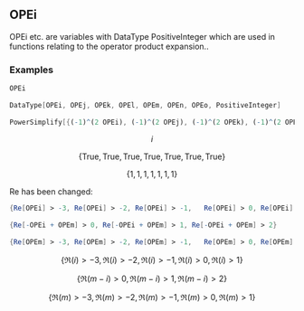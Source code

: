 ##  OPEi 

OPEi etc. are variables with DataType PositiveInteger which are used in functions relating to the operator product expansion..

###  Examples 

```mathematica
OPEi 
 
DataType[OPEi, OPEj, OPEk, OPEl, OPEm, OPEn, OPEo, PositiveInteger] 
 
PowerSimplify[{(-1)^(2 OPEi), (-1)^(2 OPEj), (-1)^(2 OPEk), (-1)^(2 OPEl), (-1)^(2 OPEm), (-1)^(2 OPEn), (-1)^(2 OPEo)}]
```

$$i$$

$$\{\text{True},\text{True},\text{True},\text{True},\text{True},\text{True},\text{True}\}$$

$$\{1,1,1,1,1,1,1\}$$

Re has been changed:

```mathematica
{Re[OPEi] > -3, Re[OPEi] > -2, Re[OPEi] > -1,   Re[OPEi] > 0, Re[OPEi] > 1} 
 
{Re[-OPEi + OPEm] > 0, Re[-OPEi + OPEm] > 1, Re[-OPEi + OPEm] > 2} 
 
{Re[OPEm] > -3, Re[OPEm] > -2, Re[OPEm] > -1,   Re[OPEm] > 0, Re[OPEm] > 1}
```

$$\{\Re(i)>-3,\Re(i)>-2,\Re(i)>-1,\Re(i)>0,\Re(i)>1\}$$

$$\{\Re(m-i)>0,\Re(m-i)>1,\Re(m-i)>2\}$$

$$\{\Re(m)>-3,\Re(m)>-2,\Re(m)>-1,\Re(m)>0,\Re(m)>1\}$$
